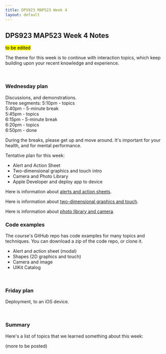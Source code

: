 ```yaml
---
title: DPS923 MAP523 Week 4
layout: default
---
```


## DPS923 MAP523 Week 4 Notes



<mark>to be edited</mark>




The theme for this week is to continue with interaction topics, which keep building upon your recent knowledge and experience. 

<br>

### Wednesday plan

Discussions, and demonstrations.  
Three segments:
5:10pm - topics  
5:40pm - 5-minute break  
5:45pm - topics  
6:15pm - 5-minute break  
6:20pm - topics  
6:50pm - done  

During the breaks, please get up and move around. It's important for your health, and for mental performance. 

Tentative plan for this week:
* Alert and Action Sheet 
* Two-dimensional graphics and touch intro 
* Camera and Photo Library 
* Apple Developer and deploy app to device 

Here is information about [alerts and action sheets](alert-action-sheet). 

Here is information about [two-dimensional graphics and touch](graphics-touch-intro).

Here is information about [photo library and camera](photo-library-camera-intro). 
<br>

### Code examples

The course's GitHub repo has code examples for many topics and techniques. You can download a zip of the code repo, or clone it. 
* Alert and action sheet (modal)
* Shapes (2D graphics and touch)
* Camera and image 
* UIKit Catalog

<br>

### Friday plan

Deployment, to an iOS device.

<br>

### Summary

Here's a list of topics that we learned something about this week:

(more to be posted)  


<br>
